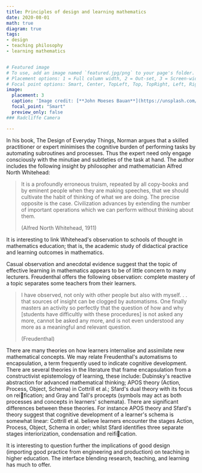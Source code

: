```yaml
---
title: Principles of design and learning mathematics
date: 2020-08-01
math: true
diagram: true
tags:
- design
- teaching philosophy
- learning mathematics


# Featured image
# To use, add an image named `featured.jpg/png` to your page's folder.
# Placement options: 1 = Full column width, 2 = Out-set, 3 = Screen-width
# Focal point options: Smart, Center, TopLeft, Top, TopRight, Left, Right, BottomLeft, Bottom, BottomRight
image:
  placement: 3 
  caption: 'Image credit: [**John Moeses Bauan**](https://unsplash.com/photos/OGZtQF8iC0g)'
  focal_point: "Smart"
  preview_only: false
### Radcliffe Camera

---
```




In his book, The Design of Everyday Things, Norman argues that a skilled practitioner or expert minimises the cognitive burden of performing tasks by automating subroutines and processes. 
Thus the expert need only engage consciously with the minutiae and subtleties of the task at hand.
The author includes the following insight by philosopher and mathematician Alfred North Whitehead:

> It is a profoundly erroneous truism, repeated by all copy-books and by eminent people when they are making speeches, that we should cultivate the habit of thinking of what we are doing. The precise opposite is the case. Civilization advances by extending the number of important operations which we can perform without thinking about them.
>
> (Alfred North Whitehead, 1911)

It is interesting to link Whitehead's observation to schools of thought in mathematics education; that is, the academic study of didactical practice and learning outcomes in mathematics.

Casual observation and anecdotal evidence suggest that the topic of effective learning in mathematics appears to be of little concern to many lecturers.  Freudenthal offers the following observation: complete mastery of a topic separates some teachers from their learners.

>I have observed, not only with other people but also with myself. . . that sources of
>insight can be clogged by automatisms. One finally masters an activity so perfectly
>that the question of how and why [students have difficultly with these procedures]
>is not asked any more, cannot be asked any more, and is not even understood any
>more as a meaningful and relevant question.
>
>(Freudenthal)

There are many theories on how learners internalise and assimilate new mathematical concepts.
We may relate Freudenthal's automatisms to encapsulation, a term frequently used to indicate
cognitive development. There are several theories in the literature that frame encapsulation
from a constructivist epistemology of learning, these include: Dubinsky's reactive abstraction for advanced mathematical thinking; APOS theory (Action, Process, Object, Schema) in Cottrill et al.; Sfard's dual theory with its focus on reification; and Gray and Tall's
procepts (symbols may act as both processes and concepts in learners' schemata).
There are significant differences between these theories. For instance APOS theory and Sfard's
theory suggest that cognitive development of a learner's schema is somewhat linear: Cottrill et
al. believe learners encounter the stages Action, Process, Object, Schema in order; whilst Sfard
identifies three separate stages interiorization, condensation and reification.

It is interesting to question further the implications of good design (importing good practice from engineering and production) on teaching in higher education.  The interface blending research, teaching, and learning has much to offer.